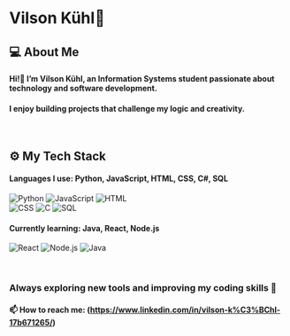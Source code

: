 # Vilson Kühl🐋

## 💻 About Me
#### Hi!👋 I’m Vilson Kühl, an Information Systems student passionate about technology and software development.
#### I enjoy building projects that challenge my logic and creativity.


<br>

## ⚙️ My Tech Stack
#### Languages I use: Python, JavaScript, HTML, CSS, C#, SQL
![Python](https://img.shields.io/badge/Python-ffffff?style=for-the-badge&logo=python&logoColor=3776AB)
![JavaScript](https://img.shields.io/badge/JavaScript-ffffff?style=for-the-badge&logo=javascript&logoColor=F7DF1E)
![HTML](https://img.shields.io/badge/HTML5-ffffff?style=for-the-badge&logo=html5&logoColor=E34F26) <br>
![CSS](https://img.shields.io/badge/CSS3-ffffff?style=for-the-badge&logo=css3&logoColor=1572B6)
![C](https://img.shields.io/badge/C-ffffff?style=for-the-badge&logo=c&logoColor=00599C)
![SQL](https://img.shields.io/badge/SQL-ffffff?style=for-the-badge&logo=sqlite&logoColor=003B57)
#### **Currently learning:** Java, React, Node.js
![React](https://img.shields.io/badge/React-ffffff?style=for-the-badge&logo=react&logoColor=61DAFB) 
![Node.js](https://img.shields.io/badge/Node.js-ffffff?style=for-the-badge&logo=nodedotjs&logoColor=339933) 
![Java](https://img.shields.io/badge/Java-ffffff?style=for-the-badge&logo=openjdk&logoColor=ED8B00)

<br>

### Always exploring new tools and improving my coding skills 🚀

#### 📫 How to reach me: (https://www.linkedin.com/in/vilson-k%C3%BChl-17b671265/)

